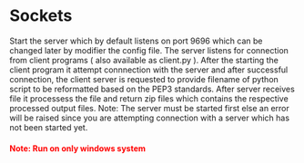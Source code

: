 # Sockets

Start the server which by default listens on port 9696 which can be changed later by modifier the config file.
The server listens for connection from client programs ( also available as client.py ). After the starting the client program it attempt connnection with the server and after successful connection, the client server is requested to provide filename of python script to be reformatted based on the PEP3 standards. After server receives file it processess the file and return zip files which contains the respective processed output files. 
Note: The server must be started first else an error will be raised since you are attempting connection with a server which has not been started yet.

<h4 style="color:red"> Note: Run on only windows system </h4>